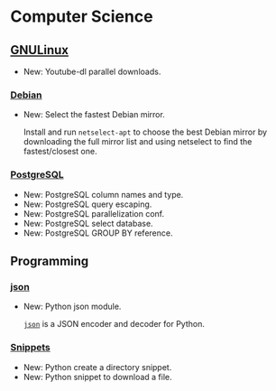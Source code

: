 # Computer Science

## [GNULinux](youtube-dl.md)

* New: Youtube-dl parallel downloads.

### [Debian](debian.md)

* New: Select the fastest Debian mirror.

    Install and run `netselect-apt` to choose the best Debian mirror by downloading
    the full mirror list and using netselect to find the fastest/closest one.
    

### [PostgreSQL](postgresql.md)

* New: PostgreSQL column names and type.
* New: PostgreSQL query escaping.
* New: PostgreSQL parallelization conf.
* New: PostgreSQL select database.
* New: PostgreSQL GROUP BY reference.

## Programming

### [json](json.md)

* New: Python json module.

    [`json`](https://docs.python.org/3/library/json.html?highlight=json#module-json)
    is a JSON encoder and decoder for Python.
    

### [Snippets](snippets.md)

* New: Python create a directory snippet.
* New: Python snippet to download a file.